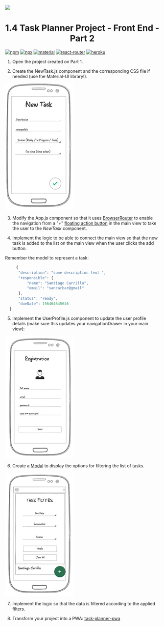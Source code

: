 ![](images/react-material-heroku.png)

<h1 align="center">1.4 Task Planner Project - Front End - Part 2</h1>

[![npm](https://img.shields.io/badge/npm-v6.13.4-red.svg)](https://www.npmjs.com/)
[![npx](https://img.shields.io/badge/dependencies-npx-orange)](https://www.npmjs.com/package/npx)
[![material](https://img.shields.io/badge/dependencies-material--ui-yellow)](https://material-ui.com/)
[![react-router](https://img.shields.io/badge/dependencies-react--router-blue)](https://reacttraining.com/react-router/)
[![heroku](https://img.shields.io/badge/%E2%86%91_Deploy_to-Heroku-7056bf.svg)](https://www.heroku.com/)


1. Open the project created on Part 1.

2. Create the NewTask.js component and the corresponding CSS file if needed (use the Material-UI library!).

![](images/new-task.png)

3. Modify the App.js component so that it uses [BrowserRouter](https://reacttraining.com/react-router/web/example/basic) to enable the navigation from a "+" [floating action button](https://material-ui.com/components/floating-action-button/) in the main view to take the user to the *NewTask* component.

4. Implement the logic to be able to connect the main view so that the new task is added to the list on the main view when the user clicks the add button.

Remember the model to represent a task:
  ```javascript
       {
    	"description": "some description text ",
    	"responsible": {
    		"name": "Santiago Carrillo",
    		"email": "sancarbar@gmail"
    	},
    	"status": "ready",
    	"dueDate": 156464645646
    }
```
5. Implement the UserProfile.js component to update the user profile details (make sure this updates your navigationDrawer in your main view):

![](images/update-profile.png)

6. Create a [Modal](https://material-ui.com/utils/modal/) to display the options for filtering the list of tasks.

![](images/add-filter.png)

7. Implement the logic so that the data is filtered according to the applied filters.

8. Transform your project into a PWA:  [task-planner-pwa](https://github.com/ieti-eci/1.5-task-planner-pwa)

